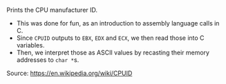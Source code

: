 Prints the CPU manufacturer ID.
- This was done for fun, as an introduction to assembly language calls in C.
- Since `CPUID` outputs to `EBX`, `EDX` and `ECX`, we then read those into C variables.
- Then, we interpret those as ASCII values by recasting their memory addresses to `char *`s.

Source: https://en.wikipedia.org/wiki/CPUID
